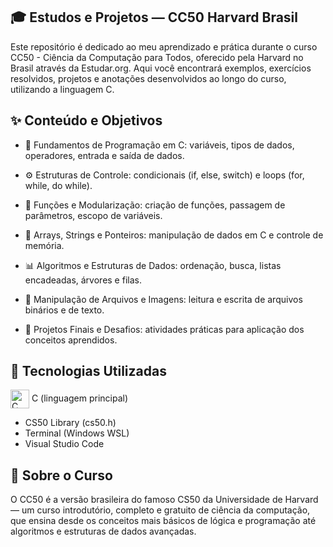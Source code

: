 ## 🎓 Estudos e Projetos — CC50 Harvard Brasil ## 
Este repositório é dedicado ao meu aprendizado e prática durante o curso CC50 - Ciência da Computação para Todos, oferecido pela Harvard no Brasil através da Estudar.org.
Aqui você encontrará exemplos, exercícios resolvidos, projetos e anotações desenvolvidos ao longo do curso, utilizando a linguagem C.

## ✨ Conteúdo e Objetivos ##

- 📌 Fundamentos de Programação em C: variáveis, tipos de dados, operadores, entrada e saída de dados.

- ⚙️ Estruturas de Controle: condicionais (if, else, switch) e loops (for, while, do while).

- 🧱 Funções e Modularização: criação de funções, passagem de parâmetros, escopo de variáveis.

- 📝 Arrays, Strings e Ponteiros: manipulação de dados em C e controle de memória.

- 📊 Algoritmos e Estruturas de Dados: ordenação, busca, listas encadeadas, árvores e filas.

- 💾 Manipulação de Arquivos e Imagens: leitura e escrita de arquivos binários e de texto.

- 🚀 Projetos Finais e Desafios: atividades práticas para aplicação dos conceitos aprendidos.

## 🚀 Tecnologias Utilizadas ##
<img src="https://upload.wikimedia.org/wikipedia/commons/3/35/The_C_Programming_Language_logo.svg" alt="C Language" width="30" style="vertical-align:middle;" /> C (linguagem principal)

- CS50 Library (cs50.h)
- Terminal (Windows WSL)
- Visual Studio Code

## 📖 Sobre o Curso ##
O CC50 é a versão brasileira do famoso CS50 da Universidade de Harvard — um curso introdutório, completo e gratuito de ciência da computação, que ensina desde os conceitos mais básicos de lógica e programação até algoritmos e estruturas de dados avançadas.
